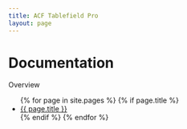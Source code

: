 ```yaml
---
title: ACF Tablefield Pro
layout: page
---
```

# Documentation

Overview

<ul>
{% for page in site.pages %}
{% if page.title %}
<li><a href="{{ "page.url", | absolute_url }}" >{{ page.title }}</a></li>
{% endif %}
{% endfor %}
</ul>
